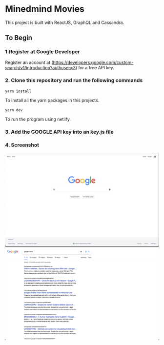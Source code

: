 # Minedmind Movies

This project is built with ReactJS, GraphQL and Cassandra.

## To Begin

### 1.Register at Google Developer

Register an account at (https://developers.google.com/custom-search/v1/introduction?authuser=3) for a free API key.

### 2. Clone this repository and run the following commands

`yarn install`

To install all the yarn packages in this projects.

`yarn dev`

To run the program using netlify.

### 3. Add the GOOGLE API key into an key.js file

### 4. Screenshot

![Alt text](/google-clone.png?raw=true)
![Alt text](/google-clone-2.png?raw=true)

